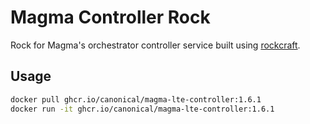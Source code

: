 # Magma Controller Rock

Rock for Magma's orchestrator controller service built using [rockcraft](https://github.com/canonical/rockcraft). 

## Usage

```bash
docker pull ghcr.io/canonical/magma-lte-controller:1.6.1
docker run -it ghcr.io/canonical/magma-lte-controller:1.6.1
```
